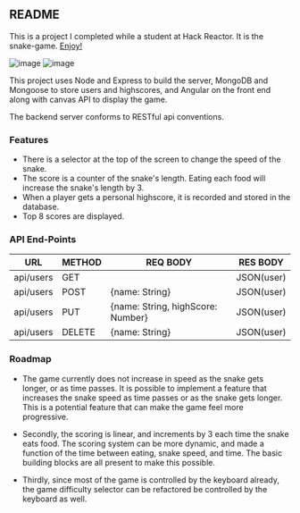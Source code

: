 ## README

This is a project I completed while a student at Hack Reactor. It is the snake-game. [Enjoy!](https://snake-kweng2.herokuapp.com/)

![image](http://i.imgur.com/hApgbLb.png?1)
![image](http://i.imgur.com/B58HoLh.png?1)

This project uses Node and Express to build the server, MongoDB and Mongoose to store users and highscores, and Angular on the front end along with canvas API to display the game.

The backend server conforms to RESTful api conventions.

### Features
- There is a selector at the top of the screen to change the speed of the snake.
- The score is a counter of the snake's length. Eating each food will increase the snake's length by 3.
- When a player gets a personal highscore, it is recorded and stored in the database.
- Top 8 scores are displayed.

### API End-Points
URL|METHOD|REQ BODY|RES BODY|
|---|---|---|---|
|api/users|GET|   |JSON(user)|
|api/users|POST|{name: String}|JSON(user)|
|api/users|PUT|{name: String, highScore: Number}|JSON(user)|
|api/users|DELETE|{name: String}|JSON(user)|


### Roadmap
- The game currently does not increase in speed as the snake gets longer, or as time passes. It is possible to implement a feature that increases the snake speed as time passes or as the snake gets longer. This is a potential feature that can make the game feel more progressive.

- Secondly, the scoring is linear, and increments by 3 each time the snake eats food. The scoring system can be more dynamic, and made a function of the time between eating, snake speed, and time. The basic building blocks are all present to make this possible. 

- Thirdly, since most of the game is controlled by the keyboard already, the game difficulty selector can be refactored be controlled by the keyboard as well.

